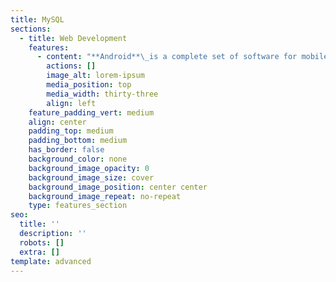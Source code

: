 ```yaml
---
title: MySQL
sections:
  - title: Web Development
    features:
      - content: "**Android**\_is a complete set of software for mobile devices such as tablet computers, notebooks, smartphones, electronic book readers, set-top boxes, etc.\n\nIt contains a\_**Linux-based Operating System**,\_**middleware**,\_and\_**key mobile applications**.\n\nIt can be thought of as a mobile operating system. But it is not limited to mobile-only. It is currently used in various devices such as mobiles, tablets, televisions, etc.\n\n**Android Syllabus**\n\nIntroduction to Android\n• What is Android?\\<br/>\n• Setting up a development environment\n• Dalvik Virtual Machine & .apk file extension\n• Fundamentals:\n• Basic Building blocks - Activities, Services, Broadcast Receivers & Content providers\n• UI Components - Views & notifications\n• Components for communication -Intents & Intent Filters\n• Android API levels (versions & version names)\nApplication Structure\n• AndroidManifest.xml\n• uses-permission & uses-SDK\n• Resources & R.java\n• Assets\n• Layouts & Drawable Resources\n• Activities and Activity lifecycle\nEmulator-Android Virtual Device\n• Launching emulator\n• Editing emulator settings\n• Emulator shortcuts\n• Logcat usage\n• Introduction to DDMS\n• Second App:- (switching between activities)\nBasic UI design\n• Form widgets\n• Text Fields\n• Layouts\n• \\[dip, dp, sip, sp] versus px\nMenu\n• Option menu\n• Context menu\n• Sub menu\n• menu from XML\n• menu via code\nIntents\n• Explicit Intents\n• Implicit intents\nUI design\n• Time and Date\n• Images and media\n• Composite\n• AlertDialogs & Toast\n• Popup\nStyles & Themes\n• styles.xml\n• drawable resources for shapes, gradients (selectors)\n• style attribute in the layout file\n• Applying themes via code and manifest file\nContent Providers\n• SQLite Programming\n• SQLiteOpenHelper\n• SQLiteDatabse\n• Cursor\n• Reading and updating Contacts\n• Reading bookmarks\nLinkify\n• Web URLs, Email address, text, map address, phone numbers\n• MatchFilter & TransformFilter\nAdapters and Widgtes\n• Adapters:-\n• ArrayAdapters\n• BaseAdapters\n• ListView and ListActivity\n• Custom listview\n• GridView using adapters\n• Gallery using adapters\nNotifications\n• Broadcast Receivers\n• Services and notifications\n• Toast\n• Alarms\nCustom components\n• Custom Tabs\n• Custom animated popup panels\nThreads\n• Threads running on UI thread (runOnUiThread)\n• Worker thread\n• Handlers & Runnable\n• AsynTask\nAndroid Advanced\n• Live Folders\n• Using sdcards\n• XML Parsing\n• JSON Parsing\n• Maps, GPS, Location-based Services\n• Accessing Phone services (Call, SMS, MMS)\n• Network connectivity services\n• Sensors\n"
        actions: []
        image_alt: lorem-ipsum
        media_position: top
        media_width: thirty-three
        align: left
    feature_padding_vert: medium
    align: center
    padding_top: medium
    padding_bottom: medium
    has_border: false
    background_color: none
    background_image_opacity: 0
    background_image_size: cover
    background_image_position: center center
    background_image_repeat: no-repeat
    type: features_section
seo:
  title: ''
  description: ''
  robots: []
  extra: []
template: advanced
---
```

